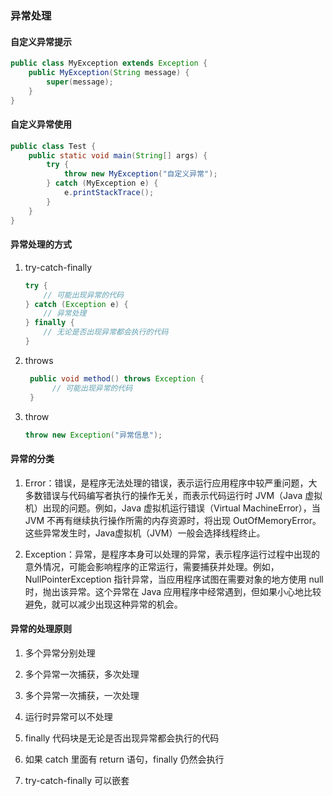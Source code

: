 ### 异常处理
#### 自定义异常提示

```java
public class MyException extends Exception {
    public MyException(String message) {
        super(message);
    }
}
```

#### 自定义异常使用

```java
public class Test {
    public static void main(String[] args) {
        try {
            throw new MyException("自定义异常");
        } catch (MyException e) {
            e.printStackTrace();
        }
    }
}
```

#### 异常处理的方式

1. try-catch-finally

   ```java
   try {
       // 可能出现异常的代码
   } catch (Exception e) {
       // 异常处理
   } finally {
       // 无论是否出现异常都会执行的代码
   }
   ```
   
2. throws

   ```java
    public void method() throws Exception {
         // 可能出现异常的代码
    }
    ```
   
3. throw

    ```java
    throw new Exception("异常信息");
    ```
   
#### 异常的分类

1. Error：错误，是程序无法处理的错误，表示运行应用程序中较严重问题，大多数错误与代码编写者执行的操作无关，而表示代码运行时 JVM（Java 虚拟机）出现的问题。例如，Java 虚拟机运行错误（Virtual MachineError），当 JVM 不再有继续执行操作所需的内存资源时，将出现 OutOfMemoryError。这些异常发生时，Java虚拟机（JVM）一般会选择线程终止。

2. Exception：异常，是程序本身可以处理的异常，表示程序运行过程中出现的意外情况，可能会影响程序的正常运行，需要捕获并处理。例如，NullPointerException 指针异常，当应用程序试图在需要对象的地方使用 null 时，抛出该异常。这个异常在 Java 应用程序中经常遇到，但如果小心地比较避免，就可以减少出现这种异常的机会。

#### 异常的处理原则

1. 多个异常分别处理
   
2. 多个异常一次捕获，多次处理
   
3. 多个异常一次捕获，一次处理
   
4. 运行时异常可以不处理

5. finally 代码块是无论是否出现异常都会执行的代码
   
6. 如果 catch 里面有 return 语句，finally 仍然会执行
   
7. try-catch-finally 可以嵌套


   
